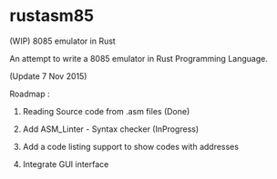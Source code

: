 # rustasm85
(WIP) 8085 emulator in Rust

An attempt to write a 8085 emulator in Rust Programming Language.

(Update 7 Nov 2015)

Roadmap :

1) Reading Source code from .asm files (Done)

2) Add ASM_Linter - Syntax checker (InProgress)

3) Add a code listing support to show codes with addresses

4) Integrate GUI interface

